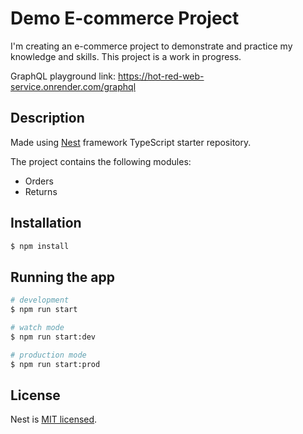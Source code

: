 # Demo E-commerce Project

I'm creating an e-commerce project to demonstrate and practice my knowledge and skills. This project is a work in progress.

GraphQL playground link: https://hot-red-web-service.onrender.com/graphql

## Description

Made using [Nest](https://github.com/nestjs/nest) framework TypeScript starter repository.

The project contains the following modules:
- Orders
- Returns

## Installation

```bash
$ npm install
```

## Running the app

```bash
# development
$ npm run start

# watch mode
$ npm run start:dev

# production mode
$ npm run start:prod
```

## License

  Nest is [MIT licensed](https://github.com/nestjs/nest/blob/master/LICENSE).
